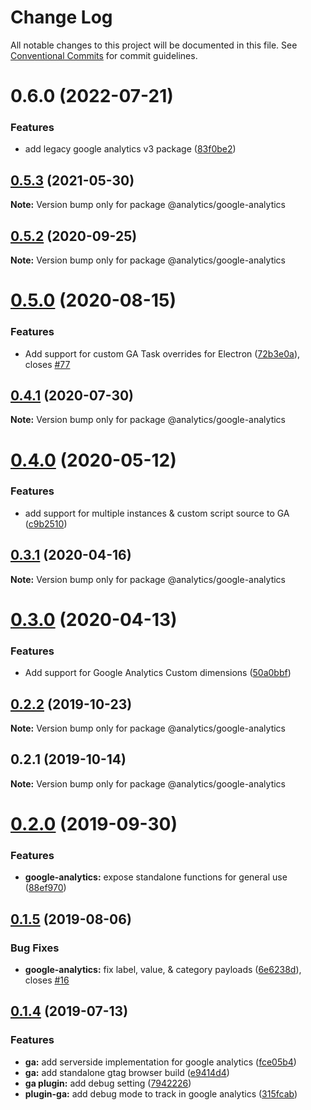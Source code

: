# Change Log

All notable changes to this project will be documented in this file.
See [Conventional Commits](https://conventionalcommits.org) for commit guidelines.

# 0.6.0 (2022-07-21)


### Features

* add legacy google analytics v3 package ([83f0be2](https://github.com/DavidWells/analytics/commit/83f0be2428594c4eef7f46e261707d8baf619d00))





## [0.5.3](https://github.com/DavidWells/analytics/compare/@analytics/google-analytics@0.5.2...@analytics/google-analytics@0.5.3) (2021-05-30)

**Note:** Version bump only for package @analytics/google-analytics





## [0.5.2](https://github.com/DavidWells/analytics/compare/@analytics/google-analytics@0.5.0...@analytics/google-analytics@0.5.2) (2020-09-25)

**Note:** Version bump only for package @analytics/google-analytics





# [0.5.0](https://github.com/DavidWells/analytics/compare/@analytics/google-analytics@0.4.1...@analytics/google-analytics@0.5.0) (2020-08-15)


### Features

* Add support for custom GA Task overrides for Electron ([72b3e0a](https://github.com/DavidWells/analytics/commit/72b3e0a)), closes [#77](https://github.com/DavidWells/analytics/issues/77)





## [0.4.1](https://github.com/DavidWells/analytics/compare/@analytics/google-analytics@0.4.0...@analytics/google-analytics@0.4.1) (2020-07-30)

**Note:** Version bump only for package @analytics/google-analytics





# [0.4.0](https://github.com/DavidWells/analytics/compare/@analytics/google-analytics@0.3.1...@analytics/google-analytics@0.4.0) (2020-05-12)


### Features

* add support for multiple instances & custom script source to GA ([c9b2510](https://github.com/DavidWells/analytics/commit/c9b2510))





## [0.3.1](https://github.com/DavidWells/analytics/compare/@analytics/google-analytics@0.3.0...@analytics/google-analytics@0.3.1) (2020-04-16)

**Note:** Version bump only for package @analytics/google-analytics





# [0.3.0](https://github.com/DavidWells/analytics/compare/@analytics/google-analytics@0.2.2...@analytics/google-analytics@0.3.0) (2020-04-13)


### Features

* Add support for Google Analytics Custom dimensions ([50a0bbf](https://github.com/DavidWells/analytics/commit/50a0bbf))





## [0.2.2](https://github.com/DavidWells/analytics/compare/@analytics/google-analytics@0.2.1...@analytics/google-analytics@0.2.2) (2019-10-23)

**Note:** Version bump only for package @analytics/google-analytics





## 0.2.1 (2019-10-14)

**Note:** Version bump only for package @analytics/google-analytics





# [0.2.0](https://github.com/DavidWells/analytics/compare/analytics-plugin-ga@0.1.5...analytics-plugin-ga@0.2.0) (2019-09-30)


### Features

* **google-analytics:** expose standalone functions for general use ([88ef970](https://github.com/DavidWells/analytics/commit/88ef970))





## [0.1.5](https://github.com/DavidWells/analytics/compare/analytics-plugin-ga@0.1.4...analytics-plugin-ga@0.1.5) (2019-08-06)


### Bug Fixes

* **google-analytics:** fix label, value, & category payloads ([6e6238d](https://github.com/DavidWells/analytics/commit/6e6238d)), closes [#16](https://github.com/DavidWells/analytics/issues/16)





## [0.1.4](https://github.com/DavidWells/analytics/compare/analytics-plugin-ga@0.1.4...analytics-plugin-ga@0.1.4) (2019-07-13)


### Features

* **ga:** add serverside implementation for google analytics ([fce05b4](https://github.com/DavidWells/analytics/commit/fce05b4))
* **ga:** add standalone gtag browser build ([e9414d4](https://github.com/DavidWells/analytics/commit/e9414d4))
* **ga plugin:** add debug setting ([7942226](https://github.com/DavidWells/analytics/commit/7942226))
* **plugin-ga:** add debug mode to track in google analytics ([315fcab](https://github.com/DavidWells/analytics/commit/315fcab))
